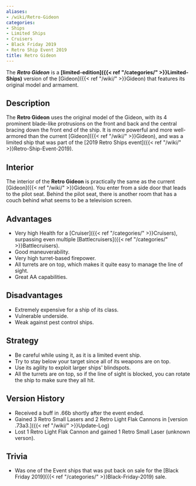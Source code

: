 ```yaml
---
aliases:
- /wiki/Retro-Gideon
categories:
- Ships
- Limited Ships
- Cruisers
- Black Friday 2019
- Retro Ship Event 2019
title: Retro Gideon
---
```


The **_Retro Gideon_** is a **[limited-edition]({{< ref "/categories/" >}}Limited-Ships)** version of the [Gideon]({{< ref "/wiki/" >}}Gideon) that features its original model and armament. 

## Description

The **Retro Gideon** uses the original model of the Gideon, with its 4 prominent blade-like protrusions on the front and back and the central bracing down the front end of the ship. It is more powerful and more well-armored than the current [Gideon]({{< ref "/wiki/" >}}Gideon), and was a limited ship that was part of the [2019 Retro Ships event]({{< ref "/wiki/" >}}Retro-Ship-Event-2019).

## Interior

The interior of the **Retro Gideon** is practically the same as the current [Gideon]({{< ref "/wiki/" >}}Gideon). You enter from a side door that leads to the pilot seat. Behind the pilot seat, there is another room that has a couch behind what seems to be a television screen.

## Advantages

- Very high Health for a [Cruiser]({{< ref "/categories/" >}}Cruisers), surpassing even multiple [Battlecruisers]({{< ref "/categories/" >}}Battlecruisers).
- Good maneuverability.
- Very high turret-based firepower.
- All turrets are on top, which makes it quite easy to manage the line of sight.
- Great AA capabilities.

## Disadvantages

- Extremely expensive for a ship of its class.
- Vulnerable underside.
- Weak against pest control ships.

## Strategy

- Be careful while using it, as it is a limited event ship.
- Try to stay below your target since all of its weapons are on top.
- Use its agility to exploit larger ships' blindspots.
- All the turrets are on top, so if the line of sight is blocked, you can rotate the ship to make sure they all hit.

## Version History 

- Received a buff in .66b shortly after the event ended.
- Gained 3 Retro Small Lasers and 2 Retro Light Flak Cannons in [version .73a3.]({{< ref "/wiki/" >}}Update-Log)
- Lost 1 Retro Light Flak Cannon and gained 1 Retro Small Laser (unknown verson).

## Trivia

- Was one of the Event ships that was put back on sale for the [Black Friday 2019]({{< ref "/categories/" >}}Black-Friday-2019) sale.